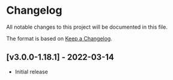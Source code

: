 # Changelog
All notable changes to this project will be documented in this file.

The format is based on [Keep a Changelog].

## [v3.0.0-1.18.1] - 2022-03-14
- Initial release

[Keep a Changelog]: https://keepachangelog.com/en/1.0.0/
